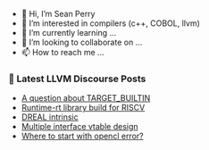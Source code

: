 - 👋 Hi, I’m Sean Perry
- 👀 I’m interested in compilers (c++, COBOL, llvm)
- 🌱 I’m currently learning ...
- 💞️ I’m looking to collaborate on ...
- 📫 How to reach me ...

<!---
s66perry/s66perry is a ✨ special ✨ repository because its `README.md` (this file) appears on your GitHub profile.
You can click the Preview link to take a look at your changes.
--->
### 📕 Latest LLVM Discourse Posts

<!-- DISCOURSE-LLVM:START -->
- [A question about TARGET_BUILTIN](https://discourse.llvm.org/t/a-question-about-target-builtin/66932#post_1)
- [Runtime-rt library build for RISCV](https://discourse.llvm.org/t/runtime-rt-library-build-for-riscv/66904#post_2)
- [DREAL intrinsic](https://discourse.llvm.org/t/dreal-intrinsic/66931#post_1)
- [Multiple interface vtable design](https://discourse.llvm.org/t/multiple-interface-vtable-design/66928#post_3)
- [Where to start with opencl error?](https://discourse.llvm.org/t/where-to-start-with-opencl-error/66876#post_4)
<!-- DISCOURSE-LLVM:END -->
